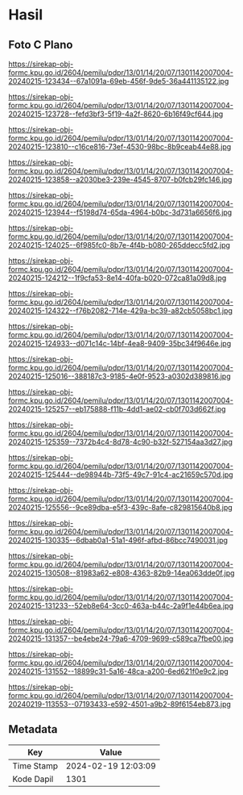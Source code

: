 # Hasil

## Foto C Plano

https://sirekap-obj-formc.kpu.go.id/2604/pemilu/pdpr/13/01/14/20/07/1301142007004-20240215-123434--67a1091a-69eb-456f-9de5-36a441135122.jpg

https://sirekap-obj-formc.kpu.go.id/2604/pemilu/pdpr/13/01/14/20/07/1301142007004-20240215-123728--fefd3bf3-5f19-4a2f-8620-6b16f49cf644.jpg

https://sirekap-obj-formc.kpu.go.id/2604/pemilu/pdpr/13/01/14/20/07/1301142007004-20240215-123810--c16ce816-73ef-4530-98bc-8b9ceab44e88.jpg

https://sirekap-obj-formc.kpu.go.id/2604/pemilu/pdpr/13/01/14/20/07/1301142007004-20240215-123858--a2030be3-239e-4545-8707-b0fcb29fc146.jpg

https://sirekap-obj-formc.kpu.go.id/2604/pemilu/pdpr/13/01/14/20/07/1301142007004-20240215-123944--f5198d74-65da-4964-b0bc-3d731a6656f6.jpg

https://sirekap-obj-formc.kpu.go.id/2604/pemilu/pdpr/13/01/14/20/07/1301142007004-20240215-124025--6f985fc0-8b7e-4f4b-b080-265ddecc5fd2.jpg

https://sirekap-obj-formc.kpu.go.id/2604/pemilu/pdpr/13/01/14/20/07/1301142007004-20240215-124212--1f9cfa53-8e14-40fa-b020-072ca81a09d8.jpg

https://sirekap-obj-formc.kpu.go.id/2604/pemilu/pdpr/13/01/14/20/07/1301142007004-20240215-124322--f76b2082-714e-429a-bc39-a82cb5058bc1.jpg

https://sirekap-obj-formc.kpu.go.id/2604/pemilu/pdpr/13/01/14/20/07/1301142007004-20240215-124933--d071c14c-14bf-4ea8-9409-35bc34f9646e.jpg

https://sirekap-obj-formc.kpu.go.id/2604/pemilu/pdpr/13/01/14/20/07/1301142007004-20240215-125016--388187c3-9185-4e0f-9523-a0302d389816.jpg

https://sirekap-obj-formc.kpu.go.id/2604/pemilu/pdpr/13/01/14/20/07/1301142007004-20240215-125257--eb175888-f11b-4dd1-ae02-cb0f703d662f.jpg

https://sirekap-obj-formc.kpu.go.id/2604/pemilu/pdpr/13/01/14/20/07/1301142007004-20240215-125359--7372b4c4-8d78-4c90-b32f-527154aa3d27.jpg

https://sirekap-obj-formc.kpu.go.id/2604/pemilu/pdpr/13/01/14/20/07/1301142007004-20240215-125444--de98944b-73f5-49c7-91c4-ac21659c570d.jpg

https://sirekap-obj-formc.kpu.go.id/2604/pemilu/pdpr/13/01/14/20/07/1301142007004-20240215-125556--9ce89dba-e5f3-439c-8afe-c829815640b8.jpg

https://sirekap-obj-formc.kpu.go.id/2604/pemilu/pdpr/13/01/14/20/07/1301142007004-20240215-130335--6dbab0a1-51a1-496f-afbd-86bcc7490031.jpg

https://sirekap-obj-formc.kpu.go.id/2604/pemilu/pdpr/13/01/14/20/07/1301142007004-20240215-130508--81983a62-e808-4363-82b9-14ea063dde0f.jpg

https://sirekap-obj-formc.kpu.go.id/2604/pemilu/pdpr/13/01/14/20/07/1301142007004-20240215-131233--52eb8e64-3cc0-463a-b44c-2a9f1e44b6ea.jpg

https://sirekap-obj-formc.kpu.go.id/2604/pemilu/pdpr/13/01/14/20/07/1301142007004-20240215-131357--be4ebe24-79a6-4709-9699-c589ca7fbe00.jpg

https://sirekap-obj-formc.kpu.go.id/2604/pemilu/pdpr/13/01/14/20/07/1301142007004-20240215-131552--18899c31-5a16-48ca-a200-6ed621f0e9c2.jpg

https://sirekap-obj-formc.kpu.go.id/2604/pemilu/pdpr/13/01/14/20/07/1301142007004-20240219-113553--07193433-e592-4501-a9b2-89f6154eb873.jpg


## Metadata

| Key        | Value               |
| ---------- | ------------------- |
| Time Stamp | 2024-02-19 12:03:09 |
| Kode Dapil | 1301                |



